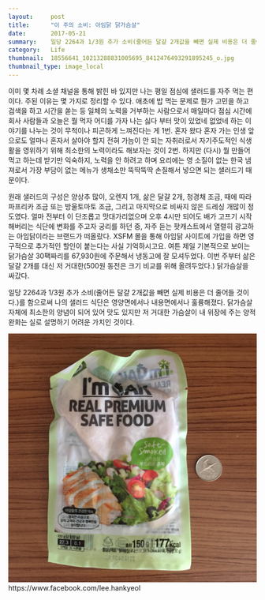 ```yaml
---
layout:     post
title:      "이 주의 소비: 아임닭 닭가슴살"
date:       2017-05-21
summary:    일당 2264과 1/3원 추가 소비(줄어든 달걀 2개값을 빼면 실제 비용은 더 줄어들 것이다.)를 함으로써 나의 샐러드 식단은 영양면에서나 내용면에서나 훌륭해졌다. 닭가슴살 자체에 최소한의 양념이 되어 있어 맛도 있지만 저 거대한 가슴살이 내 위장에 주는 양적 완화는 실로 설명하기 어려운 가치인 것이다.
category:   Life
thumbnail:  18556641_10213288831005695_8412476493291895245_o.jpg
thumbnail_type: image_local
---
```


이미 몇 차례 소셜 채널을 통해 밝힌 바 있지만 나는 평일 점심에 샐러드를 자주 먹는 편이다.
주된 이유는 몇 가지로 정리할 수 있다.
애초에 밥 먹는 문제로 뭔가 고민을 하고 검색을 하고 시간을 쏟는 등 일체의 노력을 거부하는 사람으로서 매일마다 점심 시간에 회사 사람들과 오늘은 뭘 먹자 어디를 가자 나는 싫다 부터 맛이 있었네 없었네 하는 이야기를 나누는 것이 무척이나 피곤하게 느껴진다는 게 1번.
혼자 왔다 혼자 가는 인생 앞으로도 얼마나 혼자서 살아야 할지 전혀 가늠이 안 되는 자취러로서 자기주도적인 식생활을 영위하기 위해 최소한의 노력이라도 해보자는 것이 2번.
하지만 (다시) 뭘 만들어 먹고 하는데 받기만 익숙하지, 노력을 안 하려고 하며 요리에는 영 소질이 없는 한국 냄져로서 가장 부담이 없는 메뉴가 생채소만 뚝딱뚝딱 손질해서 넣으면 되는 샐러드기 때문이다.

원래 샐러드의 구성은 양상추 많이, 오렌지 1개, 삶은 달걀 2개, 청경채 조금, 때에 따라 파프리카 조금 또는 방울토마토 조금, 그리고 마지막으로 비싸지 않은 드레싱 개많이 정도였다.
얼마 전부터 이 단조롭고 맛대가리없으며 오후 4시만 되어도 배가 고프기 시작해버리는 식단에 변화를 주고자 궁리를 하던 중, 자주 듣는 팟캐스트에서 열렬히 광고하는 아임닭이라는 브랜드가 떠올랐다.
XSFM 몰을 통해 아임닭 사이트에 가입을 하면 영구적으로 추가적인 할인이 붙는다는 사실 기억하시고요.
여튼 제일 기본적으로 보이는 닭가슴살 30팩짜리를 67,930원에 주문해서 냉동고에 잘 모셔두었다.
이번 주부터 삶은 달걀 2개를 대신 저 거대한(500원 동전은 크기 비교를 위해 올려두었다.) 닭가슴살을 싸갔다.

일당 2264과 1/3원 추가 소비(줄어든 달걀 2개값을 빼면 실제 비용은 더 줄어들 것이다.)를 함으로써 나의 샐러드 식단은 영양면에서나 내용면에서나 훌륭해졌다.
닭가슴살 자체에 최소한의 양념이 되어 있어 맛도 있지만 저 거대한 가슴살이 내 위장에 주는 양적 완화는 실로 설명하기 어려운 가치인 것이다.

<p class="center-align">
    <img src="/images/18556641_10213288831005695_8412476493291895245_o.jpg"/>
    <span class="caption">https://www.facebook.com/lee.hankyeol</span>
</p>
